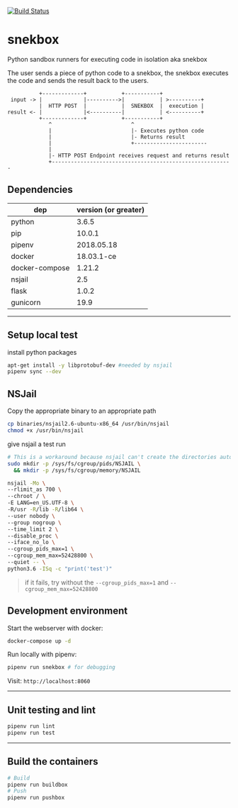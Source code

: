 [![Build Status](https://dev.azure.com/python-discord/Python%20Discord/_apis/build/status/Snekbox?branchName=master)](https://dev.azure.com/python-discord/Python%20Discord/_build/latest?definitionId=13&branchName=master)

# snekbox

Python sandbox runners for executing code in isolation aka snekbox

The user sends a piece of python code to a snekbox, the snekbox executes the code and sends the result back to the users.

```
          +-------------+           +-----------+
 input -> |             |---------->|           | >----------+
          |  HTTP POST  |           |  SNEKBOX  |  execution |
result <- |             |<----------|           | <----------+
          +-------------+           +-----------+
             ^                         ^
             |                         |- Executes python code
             |                         |- Returns result
             |                         +-----------------------
             |
             |- HTTP POST Endpoint receives request and returns result
             +---------------------------------------------------------

```


## Dependencies

| dep            | version (or greater) |
|----------------|:---------------------|
| python         | 3.6.5                |
| pip            | 10.0.1               |
| pipenv         | 2018.05.18           |
| docker         | 18.03.1-ce           |
| docker-compose | 1.21.2               |
| nsjail         | 2.5                  |
| flask          | 1.0.2                |
| gunicorn       | 19.9                 |

_________________________________________
## Setup local test

install python packages

```bash
apt-get install -y libprotobuf-dev #needed by nsjail
pipenv sync --dev
```

## NSJail

Copy the appropriate binary to an appropriate path

```bash
cp binaries/nsjail2.6-ubuntu-x86_64 /usr/bin/nsjail
chmod +x /usr/bin/nsjail
```

give nsjail a test run

```bash
# This is a workaround because nsjail can't create the directories automatically
sudo mkdir -p /sys/fs/cgroup/pids/NSJAIL \
  && mkdir -p /sys/fs/cgroup/memory/NSJAIL

nsjail -Mo \
--rlimit_as 700 \
--chroot / \
-E LANG=en_US.UTF-8 \
-R/usr -R/lib -R/lib64 \
--user nobody \
--group nogroup \
--time_limit 2 \
--disable_proc \
--iface_no_lo \
--cgroup_pids_max=1 \
--cgroup_mem_max=52428800 \
--quiet -- \
python3.6 -ISq -c "print('test')"
```

> if it fails, try without the `--cgroup_pids_max=1` and `--cgroup_mem_max=52428800`

## Development environment

Start the webserver with docker:

```bash
docker-compose up -d
```

Run locally with pipenv:
```bash
pipenv run snekbox # for debugging
```
Visit: `http://localhost:8060`
________________________________________
## Unit testing and lint

```bash
pipenv run lint
pipenv run test
```

________________________________________
## Build the containers

```bash
# Build
pipenv run buildbox
# Push
pipenv run pushbox
```
